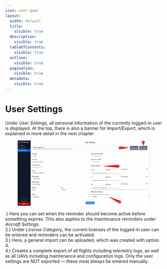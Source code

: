 ```yaml
---
icon: user-gear
layout:
  width: default
  title:
    visible: true
  description:
    visible: true
  tableOfContents:
    visible: true
  outline:
    visible: true
  pagination:
    visible: true
  metadata:
    visible: true
---
```


# User Settings

Under _User Settings_, all personal information of the currently logged-in user is displayed. At the top, there is also a banner for Import/Export, which is explained in more detail in the next chapter

<figure><img src="../.gitbook/assets/User_settings.png" alt=""><figcaption></figcaption></figure>

.) Here you can set when the reminder should become active before something expires. This also applies to the maintenance reminders under _Aircraft Settings_.\
2.) Under _License Category_, the current licenses of the logged-in user can be entered and reminders can be activated.\
3.) Here, a general import can be uploaded, which was created with option 4.\
4.) Creates a complete export of all flights including telemetry logs, as well as all UAVs including maintenance and configuration logs. Only the user settings are NOT exported — these must always be entered manually.
